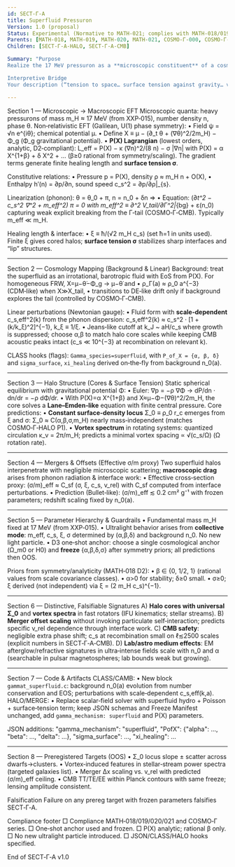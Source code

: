 ```yaml
---
id: SECT‑Γ‑A
title: Superfluid Pressuron
Version: 1.0 (proposal)
Status: Experimental (Normative to MATH‑021; complies with MATH‑018/019/020; children of COSMO‑Γ series)
Parents: [MATH‑018, MATH‑019, MATH‑020, MATH‑021, COSMO‑Γ‑000, COSMO‑Γ‑CMB, COSMO‑Γ‑HALO, COSMO‑Γ‑MERGE]
Children: [SECT‑Γ‑A‑HALO, SECT‑Γ‑A‑CMB]

Summary: "Purpose
Realize the 17 MeV pressuron as a **microscopic constituent** of a cosmic superfluid whose **collective phonon mode** supplies the ultralight, long‑wavelength dynamics needed for structure formation, without introducing a new fundamental particle. Encode the superfluid in a symmetry‑respecting P(X) EFT; derive halo cores, merger behavior, and CMB‑consistent linear perturbations; set falsifiable signatures.

Interpretive Bridge
Your description (“tension to space… surface tension against gravity… vacuum as fuzzy baseline that creeps like the CMB”) maps cleanly to a **compressible superfluid** with: (i) finite surface tension at interfaces, (ii) phonon sound speed c_s, (iii) rarefied “desert” regions where density n → 0 and phase stiffness weakens."

---
```


Section 1 — Microscopic → Macroscopic EFT
Microscopic quanta: heavy pressurons of mass m_H ≈ 17 MeV (from XXP‑015), number density n, phase θ.
Non‑relativistic EFT (Galilean, U(1) phase symmetry):
• Field ψ = √n e^{iθ}; chemical potential μ.
• Define X ≡ μ − (∂_t θ + (∇θ)^2/2m_H) − Φ_g  (Φ_g gravitational potential).
• **P(X) Lagrangian** (lowest orders, analytic, D2‑compliant):
L_eff = P(X) − κ (∇n)^2/(8 n) − σ |∇n|
with P(X) = α X^{1+β} + δ X^2 + … (β≥0 rational from symmetry/scaling).
The gradient terms generate finite healing length and **surface tension σ**.

Constitutive relations:
• Pressure p = P(X),  density ρ ≈ m_H n + O(X),
• Enthalpy h′(n) = ∂p/∂n,  sound speed c_s^2 = ∂p/∂ρ|_{s}.

Linearization (phonon): θ = θ_0 + π,  n = n_0 + δn  ⇒
• Equation: (∂*t^2 − c_s^2 ∇^2 + m_eff^2) π = 0
with m_eff^2 ≡ ∂^2 V_tail/∂Γ^2|*{bg} + ε(n_0) capturing weak explicit breaking from the Γ‑tail (COSMO‑Γ‑CMB).  Typically m_eff ≪ m_H.

Healing length & interface:
• ξ ≡ ħ/(√2 m_H c_s)  (set ħ=1 in units used).  Finite ξ gives cored halos; **surface tension σ** stabilizes sharp interfaces and “lip” structures.

---

Section 2 — Cosmology Mapping (Background & Linear)
Background: treat the superfluid as an irrotational, barotropic fluid with EoS from P(X). For homogeneous FRW, X=μ−θ̇−Φ_g → μ−θ̇ and
• ρ_Γ(a) ≈ ρ_0 a^{−3} (CDM‑like) when X≫X_tail,
• transitions to DE‑like drift only if background explores the tail (controlled by COSMO‑Γ‑CMB).

Linear perturbations (Newtonian gauge):
• Fluid form with **scale‑dependent** c_s,eff^2(k) from the phonon dispersion:
c_s,eff^2(k) ≈ c_s^2 · [1 + (k/k_ξ)^2]^{−1},  k_ξ ≡ 1/ξ.
• Jeans‑like cutoff at k_J ~ aH/c_s where growth is suppressed; choose α,β to match halo core scales while keeping CMB acoustic peaks intact (c_s ≪ 10^{−3} at recombination on relevant k).

CLASS hooks (flags): `Gamma_species=superfluid`, with `P_of_X = {α, β, δ}` and `sigma_surface`, `xi_healing` derived on‑the‑fly from background n_0(a).

---

Section 3 — Halo Structure (Cores & Surface Tension)
Static spherical equilibrium with gravitational potential Φ:
• Euler: ∇p = −ρ ∇Φ  → dP/dn · dn/dr = −ρ dΦ/dr.
• With P(X)=α X^{1+β} and X≈μ−Φ−(∇θ)^2/2m_H, the core solves a **Lane–Emden‑like** equation with finite central pressure.
Core predictions:
• **Constant surface‑density locus** Σ_0 ≡ ρ_0 r_c emerges from ξ and σ: Σ_0 ≈ C(α,β,σ,m_H) nearly mass‑independent (matches COSMO‑Γ‑HALO P1).
• **Vortex spectrum** in rotating systems: quantized circulation κ_v = 2π/m_H; predicts a minimal vortex spacing ∝ √(c_s/Ω) (Ω rotation rate).

---

Section 4 — Mergers & Offsets (Effective σ/m proxy)
Two superfluid halos interpenetrate with negligible microscopic scattering; **macroscopic drag** arises from phonon radiation & interface work:
• Effective cross‑section proxy: (σ/m)_eff ≈ C_sf (σ, ξ, c_s, v_rel) with C_sf computed from interface perturbations.
• Prediction (Bullet‑like): (σ/m)_eff ≲ 0.2 cm² g⁻¹ with frozen parameters; redshift scaling fixed by n_0(a).

---

Section 5 — Parameter Hierarchy & Guardrails
• Fundamental mass m_H fixed at 17 MeV (from XXP‑015).
• Ultralight behavior arises from **collective mode**: m_eff, c_s, ξ, σ determined by (α,β,δ) and background n_0. No new light particle.
• D3 one‑shot anchor: choose a single cosmological anchor (Ω_m0 or H0) and **freeze** {α,β,δ,σ} after symmetry priors; all predictions then OOS.

Priors from symmetry/analyticity (MATH‑018 D2):
• β ∈ {0, 1/2, 1} (rational values from scale covariance classes).
• α>0 for stability; δ≥0 small.
• σ≥0; ξ derived (not independent) via ξ = (2 m_H c_s)^{−1}.

---

Section 6 — Distinctive, Falsifiable Signatures
A) **Halo cores with universal Σ_0** and **vortex spectra** in fast rotators (IFU kinematics; stellar streams).
B) **Merger offset scaling** without invoking particulate self‑interaction; predicts specific v_rel dependence through interface work.
C) **CMB safety**: negligible extra phase shift; c_s at recombination small on ℓ≲2500 scales (explicit numbers in SECT‑Γ‑A‑CMB).
D) **Lab/astro medium effects**: EM afterglow/refractive signatures in ultra‑intense fields scale with n_0 and α (searchable in pulsar magnetospheres; lab bounds weak but growing).

---

Section 7 — Code & Artifacts
CLASS/CAMB:
• New block `gammat_superfluid.c`: background n_0(a) evolution from number conservation and EOS; perturbations with scale‑dependent c_s,eff(k,a).
HALO/MERGE:
• Replace scalar‑field solver with superfluid hydro + Poisson + surface‑tension term; keep JSON schemas and Freeze Manifest unchanged, add `gamma_mechanism: superfluid` and P(X) parameters.

JSON additions:
"gamma_mechanism": "superfluid",
"PofX": {"alpha": ..., "beta": ..., "delta": ...},
"sigma_surface": ..., "xi_healing": ...

---

Section 8 — Preregistered Targets (OOS)
• Σ_0 locus slope ± scatter across dwarfs→clusters.
• Vortex‑induced features in stellar‑stream power spectra (targeted galaxies list).
• Merger Δx scaling vs. v_rel with predicted (σ/m)_eff ceiling.
• CMB TT/TE/EE within Planck contours with same freeze; lensing amplitude consistent.

Falsification
Failure on any prereg target with frozen parameters falsifies SECT‑Γ‑A.

Compliance footer
□ Compliance MATH‑018/019/020/021 and COSMO‑Γ series. □ One‑shot anchor used and frozen. □ P(X) analytic; rational β only. □ No new ultralight particle introduced. □ JSON/CLASS/HALO hooks specified.

End of SECT‑Γ‑A v1.0
